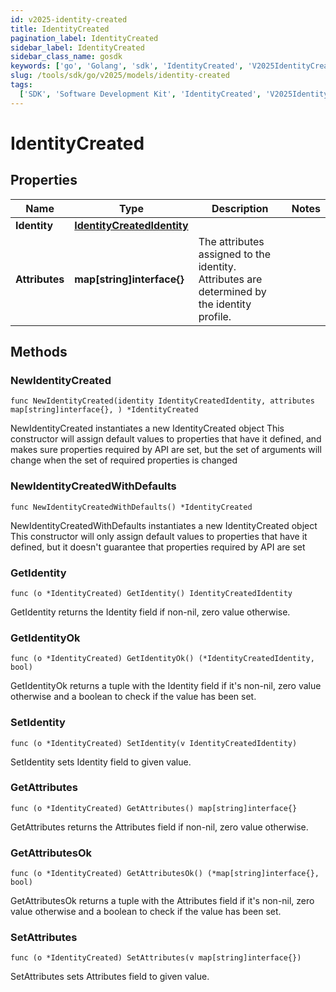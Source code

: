 ```yaml
---
id: v2025-identity-created
title: IdentityCreated
pagination_label: IdentityCreated
sidebar_label: IdentityCreated
sidebar_class_name: gosdk
keywords: ['go', 'Golang', 'sdk', 'IdentityCreated', 'V2025IdentityCreated']
slug: /tools/sdk/go/v2025/models/identity-created
tags:
  ['SDK', 'Software Development Kit', 'IdentityCreated', 'V2025IdentityCreated']
---
```


# IdentityCreated

## Properties

| Name | Type | Description | Notes |
| --- | --- | --- | --- |
| **Identity** | [**IdentityCreatedIdentity**](identity-created-identity) |  |
| **Attributes** | **map[string]interface{}** | The attributes assigned to the identity. Attributes are determined by the identity profile. |

## Methods

### NewIdentityCreated

`func NewIdentityCreated(identity IdentityCreatedIdentity, attributes map[string]interface{}, ) *IdentityCreated`

NewIdentityCreated instantiates a new IdentityCreated object This constructor will assign default values to properties that have it defined, and makes sure properties required by API are set, but the set of arguments will change when the set of required properties is changed

### NewIdentityCreatedWithDefaults

`func NewIdentityCreatedWithDefaults() *IdentityCreated`

NewIdentityCreatedWithDefaults instantiates a new IdentityCreated object This constructor will only assign default values to properties that have it defined, but it doesn't guarantee that properties required by API are set

### GetIdentity

`func (o *IdentityCreated) GetIdentity() IdentityCreatedIdentity`

GetIdentity returns the Identity field if non-nil, zero value otherwise.

### GetIdentityOk

`func (o *IdentityCreated) GetIdentityOk() (*IdentityCreatedIdentity, bool)`

GetIdentityOk returns a tuple with the Identity field if it's non-nil, zero value otherwise and a boolean to check if the value has been set.

### SetIdentity

`func (o *IdentityCreated) SetIdentity(v IdentityCreatedIdentity)`

SetIdentity sets Identity field to given value.

### GetAttributes

`func (o *IdentityCreated) GetAttributes() map[string]interface{}`

GetAttributes returns the Attributes field if non-nil, zero value otherwise.

### GetAttributesOk

`func (o *IdentityCreated) GetAttributesOk() (*map[string]interface{}, bool)`

GetAttributesOk returns a tuple with the Attributes field if it's non-nil, zero value otherwise and a boolean to check if the value has been set.

### SetAttributes

`func (o *IdentityCreated) SetAttributes(v map[string]interface{})`

SetAttributes sets Attributes field to given value.
